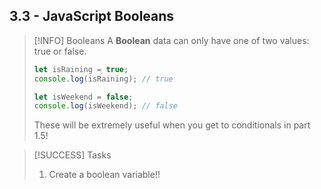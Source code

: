 ## 3.3 - JavaScript Booleans

> [!INFO] Booleans
> A **Boolean** data can only have one of two values: true or false.
> 
> ```js
> let isRaining = true;
> console.log(isRaining); // true
> 
> let isWeekend = false;
> console.log(isWeekend); // false
> ```
> These will be extremely useful when you get to conditionals in part 1.5!

> [!SUCCESS] Tasks
> 1. Create a boolean variable!!
